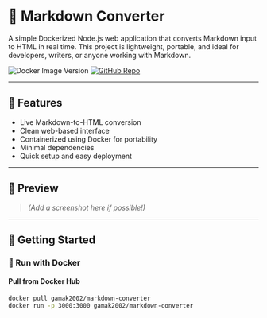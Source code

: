 # 📝 Markdown Converter

A simple Dockerized Node.js web application that converts Markdown input to HTML in real time. This project is lightweight, portable, and ideal for developers, writers, or anyone working with Markdown.

![Docker Image Version](https://img.shields.io/badge/dockerhub-gamak2002/markdown--converter-blue?logo=docker)
[![GitHub Repo](https://img.shields.io/badge/GitHub-Markdown--Converter-informational?logo=github)](https://github.com/gamak2002/markdown-converter)

---

## 🌟 Features

- Live Markdown-to-HTML conversion
- Clean web-based interface
- Containerized using Docker for portability
- Minimal dependencies
- Quick setup and easy deployment

---

## 📸 Preview

> _(Add a screenshot here if possible!)_

---

## 🚀 Getting Started

### 🐳 Run with Docker

#### Pull from Docker Hub
```bash
docker pull gamak2002/markdown-converter
docker run -p 3000:3000 gamak2002/markdown-converter
